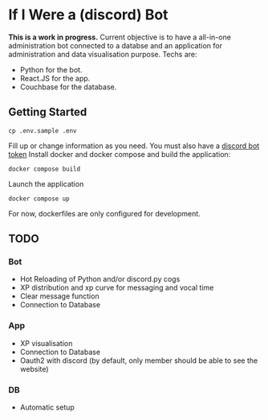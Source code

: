 # If I Were a (discord) Bot

**This is a work in progress.** Current objective is to have a all-in-one administration bot connected to a databse and an application for administration and data visualisation purpose.
Techs are: 
- Python for the bot.
- React.JS for the app.
- Couchbase for the database.

## Getting Started 

```
cp .env.sample .env
```
Fill up or change information as you need. You must also have a [discord bot token](https://discordpy.readthedocs.io/en/stable/discord.html)
Install docker and docker compose and build the application:
```
docker compose build
```
Launch the application
```
docker compose up
```

For now, dockerfiles are only configured for development.

## TODO 
### Bot
- Hot Reloading of Python and/or discord.py cogs 
- XP distribution and xp curve for messaging and vocal time
- Clear message function
- Connection to Database
### App
- XP visualisation
- Connection to Database
- Oauth2 with discord (by default, only member should be able to see the website)
### DB
- Automatic setup